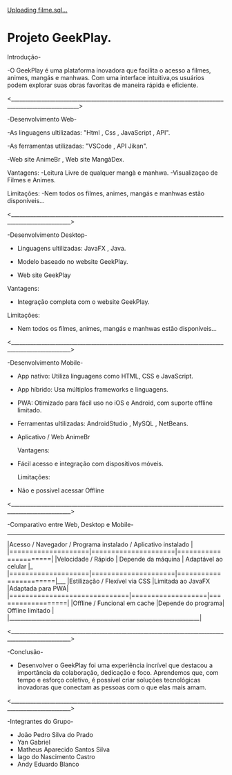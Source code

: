 
[Uploading filme.sql…]()


# Projeto GeekPlay.
Introdução-

-O GeekPlay é uma plataforma inovadora que facilita o acesso a filmes, animes, mangás e manhwas. 
Com uma interface intuitiva,os usuários podem explorar suas obras favoritas de maneira rápida e eficiente.

<_______________________________________________________________________________________________________>

-Desenvolvimento Web-
  
  -As linguagens ultilizadas: "Html , Css , JavaScript , API".

  -As ferramentas utilizadas: "VSCode , API Jikan".

  -Web site AnimeBr , Web site MangàDex.

  Vantagens:
  -Leitura Livre de qualquer mangà e manhwa.
  -Visualizaçao de Filmes e Animes.

  Limitações:
  -Nem todos os filmes, animes, mangás e manhwas estão disponíveis...

<____________________________________________________________________________________________________>

-Desenvolvimento Desktop-

- Linguagens ultilizadas: JavaFX , Java.

- Modelo baseado no website GeekPlay.

- Web site GeekPlay

 Vantagens:
- Integração completa com o website GeekPlay.

 Limitações:
- Nem todos os filmes, animes, mangás e manhwas estão disponíveis...

<____________________________________________________________________________________________________>

-Desenvolvimento Mobile-

- App nativo: Utiliza linguagens como HTML, CSS e JavaScript.

- App híbrido: Usa múltiplos frameworks e linguagens.

- PWA: Otimizado para fácil uso no iOS e Android, com suporte offline limitado.

- Ferramentas ultilizadas: AndroidStudio , MySQL , NetBeans.

- Aplicativo / Web AnimeBr

   Vantagens:
- Fácil acesso e integração com dispositivos móveis.

  Limitações:
- Não e possivel acessar Offline

<____________________________________________________________________________________________________>

-Comparativo entre Web, Desktop e Mobile-
__________________________________________________________________
|Acesso /   Navegador / Programa instalado / Aplicativo instalado |
|====================|=====================|======================|
|Velocidade / Rápido | Depende da máquina  | Adaptável ao celular |_
|====================|=====================|=======================|___
|Estilização / Flexível via CSS |Limitada ao JavaFX |Adaptada para PWA|
|==============================|===================|==================|
|Offline / Funcional em cache  |Depende do programa| Offline limitado |
|_____________________________________________________________________|

<____________________________________________________________________________________________________>

-Conclusão-

- Desenvolver o GeekPlay foi uma experiência incrível que destacou a importância da colaboração,
  dedicação e foco. Aprendemos que, com tempo e esforço coletivo, 
  é possível criar soluções tecnológicas inovadoras que conectam as pessoas com o que elas mais amam.

<____________________________________________________________________________________________________>

-Integrantes do Grupo-

- João Pedro Silva do Prado 
- Yan Gabriel
- Matheus Aparecido Santos Silva
- Iago do Nascimento Castro
- Andy Eduardo Blanco 
